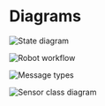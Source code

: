 # Diagrams

![State diagram](http://www.plantuml.com/plantuml/png/PLB1RXDB4BpFLvJoRayn93bQbXM218gK81GJSK0ewioqxL5cfrSplGOByK7y1b-6crqlZdDnUwgggwlRlgnAHRicEPKMAdWKLMaGOc6lKR9piwhRn7E77KYDv80V3W2ko3-jYdGvl9Ka1V_TnDLQhrB7HkCcPXw8zuMs8_Pf7VrJvbfn_khC0J_TxFKmmMdKn5WeATkmLQ76UMej1zx5LLSOvzFdF9PIqCXZJFnGP9S--lhGRdKjsIr5b0j-_yB5sSN5AQwpSafnnLbnAzQ2kw7b5FSvRhZKg5l84WlfT4rDgtQ1QWDnSfsZHagnaWKw0LKOjAVlc08gvogb6Wa35lrxhxblWzLMQXmzUkpZ00rAZzdChoLwdiy7ABo0Hhzlj6qbPZtm-pn0pdtv_oicatcVrJum2RldORg3xprvbEdvqzpWdU-bjx9XJF5155HAt7202bP2oNbJ7kNPITySoOu4rXDSi0hBRjwP3HYdxKhvjtLrXc9oj5I_wnGtGW5UyjB-G6GBO1aJx-a5QzVkVpTG3Y2l7QbP319pHHDhjTvnwe71ph1K7IbGxJSxY3FOL51AmpG4KZg-xHJtbR6Lhg0HGtObS7efamB25MsvHlgxaN8vFgNDr19vmz0r8_DtVIaPKo-BDAP3YbNxcpvFOsj8GLkavPIurBr81ON9hwrxz7ENd4FNf3y0)

![Robot workflow](https://www.plantuml.com/plantuml/png/hPB1RXCn48RlVeev0ceYb6CFg4W82OboIE6CN7ko6SMUMUnnAhJg0_4QF1asgu8jk3Kt-_U_tp_xspTPRT8I0pn8EXs2F6nddenHqe2mbtlHFoV6sLb96DxJL1B2xXe-YhE1ilqjM_R0zapJkatZnmSHnGG_Vy3kzMvt1HzOCGIQa1LkvPwUuiZbA_Z2TCQKIR-37E1EYXvjd5NO61TipcFmOW2M0s7mZy0sOhVrgO4wORQfEhJ2crXNHsbgGazENxpinJ9xgrYrnwVKJ-tlBfNf9Cv5yMl2RmMpZZcLi1UjyRToHbYU0tk7rk_HdOI99rWkrSNwDXfkkuKxv8nrqS7RHDNNASXE_51C86_JIlXy93wDXD3TyL-vUsBzWAbmcxYXtZeTGL5KKcwZTnVuQhFvf-The3W7ZCYQpV34gdiiSl3st4tPl5dBgPQISG3zx_W6sPSOp2y0)

![Message types](https://www.plantuml.com/plantuml/png/jT9DhjCm403WlKyn1tWFeR9ZWRf2GgARHgmGYjnuaepa7sDFsZfL3yGrE1cfeQAEDzsyPJ_FVxEDB0DFHeF16EM0BIUFyPstWs3dWHqS7BCpe2XWn-Ii44oi4NP_4oBa3D59Vtk5ppHC0U73nti0AEp9qkqnGky267SWZMrmIsNgOkiJZqlPtZd60Bz_mURzPlC2NooZrZIWPTZb5DZ_Itc1RvQE629n0jT3uoOUfV5ycwxJCaRuAYE6ffFsFiL505nwGgsk47a9RkE3I3jeV8ImI05a6UtIa0fbCjYIxG8Qj5oNR0tPDaXLkpolF7VCyQPMULxqUbyktw5XoVZSTkUYP2f-pMKxf_LgBa_SZIjByhIIuzB3nqT8QvXNSCeNA2dLD5SaSwz2KYLpblytQpoYskFF2IC_TxMtN-agHFMTlhv-7qafj3_2f_gF5fMK2VMMACGMhPgC5dy0)

![Sensor class diagram](https://www.plantuml.com/plantuml/png/lPNFQXin4CRl-nHpJ4i2nVGKUaZ_j518mCJr0yYxuxL0cbb6ur2Jve7w6dsoAXMA9Mhs4kJJeay_wTEiFaatGOtethjEhJg45L9W0JrC6BhUJ6gPu9iTzuBm_Zftzyw4W04C3M1fXsBLK1z7R9aL1VxyXiMxnU8IlfEYStP4KhZZZOqEzxnXjNsuX3NP1vHWzG2yXHNlTMVyf4nTzyy0Ffc0jpoEPkCG7Zk0nwr5Dpo1YoBAi-1HTvoK2n_6DzrJEJWjjnewoBDf8P3nM3Gd8r5Gb52A7B1q4pJ3HUMbYd9eRxJg1P7Q-tncFyLlUwElrFE0qjxerWv6pb3FJqKXuvOSh5ecIsDxqwNzmLEPmVPkHH3RcvLfREzsjaZUByyKoe-oxddzPTdUwOwLvJKRbIVs_83_xKo3sQidviElgwlotRZEZrleZcgcqccRGT8HcIDohcUG7COP98Le1ZXn9vLuBkLjHAkR939-SkYH8fMgEKAfNJEvdXSe2nMLItgXib1HgQh8v6DITv-gASB7g9VqYMtEIIt-GrAEoyf4ET4Dqh3txYy0)